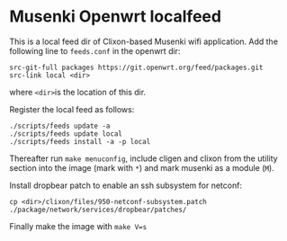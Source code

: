 # Musenki Openwrt localfeed

This is a local feed dir of Clixon-based Musenki wifi application.
Add the following line to `feeds.conf` in the openwrt dir:
```
src-git-full packages https://git.openwrt.org/feed/packages.git
src-link local <dir>
```
where `<dir>`is the location of this dir.

Register the local feed as follows:
```
./scripts/feeds update -a
./scripts/feeds update local
./scripts/feeds install -a -p local
```

Thereafter run `make menuconfig`, include cligen and clixon from the utility section into the image (mark with `*`) and mark musenki as a module (`M`).

Install dropbear patch to enable an ssh subsystem for netconf:
```
cp <dir>/clixon/files/950-netconf-subsystem.patch ./package/network/services/dropbear/patches/
```

Finally make the image with `make V=s`


